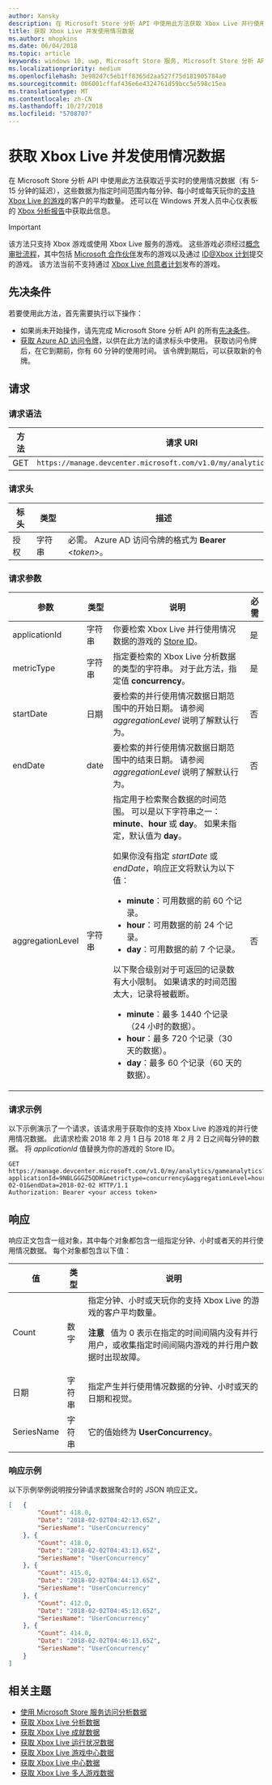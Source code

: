 ```yaml
---
author: Xansky
description: 在 Microsoft Store 分析 API 中使用此方法获取 Xbox Live 并行使用情况数据。
title: 获取 Xbox Live 并发使用情况数据
ms.author: mhopkins
ms.date: 06/04/2018
ms.topic: article
keywords: windows 10, uwp, Microsoft Store 服务, Microsoft Store 分析 API, Xbox Live 分析, 并行使用情况
ms.localizationpriority: medium
ms.openlocfilehash: 3e982d7c5eb1ff8365d2aa527f75d181905784a0
ms.sourcegitcommit: 086001cffaf436e6e4324761d59bcc5e598c15ea
ms.translationtype: MT
ms.contentlocale: zh-CN
ms.lasthandoff: 10/27/2018
ms.locfileid: "5708707"
---
```

# <a name="get-xbox-live-concurrent-usage-data"></a>获取 Xbox Live 并发使用情况数据


在 Microsoft Store 分析 API 中使用此方法获取近乎实时的使用情况数据（有 5-15 分钟的延迟），这些数据为指定时间范围内每分钟、每小时或每天玩你的[支持 Xbox Live 的游戏](../xbox-live/index.md)的客户的平均数量。 还可以在 Windows 开发人员中心仪表板的 [Xbox 分析报告](../publish/xbox-analytics-report.md)中获取此信息。

> [!IMPORTANT]
> 该方法只支持 Xbox 游戏或使用 Xbox Live 服务的游戏。 这些游戏必须经过[概念审批流程](../gaming/concept-approval.md)，其中包括 [Microsoft 合作伙伴](../xbox-live/developer-program-overview.md#microsoft-partners)发布的游戏以及通过 [ID@Xbox 计划](../xbox-live/developer-program-overview.md#id)提交的游戏。 该方法当前不支持通过 [Xbox Live 创意者计划](../xbox-live/get-started-with-creators/get-started-with-xbox-live-creators.md)发布的游戏。

## <a name="prerequisites"></a>先决条件

若要使用此方法，首先需要执行以下操作：

* 如果尚未开始操作，请先完成 Microsoft Store 分析 API 的所有[先决条件](access-analytics-data-using-windows-store-services.md#prerequisites)。
* [获取 Azure AD 访问令牌](access-analytics-data-using-windows-store-services.md#obtain-an-azure-ad-access-token)，以供在此方法的请求标头中使用。 获取访问令牌后，在它到期前，你有 60 分钟的使用时间。 该令牌到期后，可以获取新的令牌。

## <a name="request"></a>请求


### <a name="request-syntax"></a>请求语法

| 方法 | 请求 URI       |
|--------|----------------------|
| GET    | ```https://manage.devcenter.microsoft.com/v1.0/my/analytics/gameanalytics``` |


### <a name="request-header"></a>请求头

| 标头        | 类型   | 描述                                                                 |
|---------------|--------|-----------------------------------------------------------------------------|
| 授权 | 字符串 | 必需。 Azure AD 访问令牌的格式为 **Bearer** &lt;*token*&gt;。 |


### <a name="request-parameters"></a>请求参数


| 参数        | 类型   |  说明      |  必需  
|---------------|--------|---------------|------|
| applicationId | 字符串 | 你要检索 Xbox Live 并行使用情况数据的游戏的 [Store ID](in-app-purchases-and-trials.md#store-ids)。  |  是  |
| metricType | 字符串 | 指定要检索的 Xbox Live 分析数据的类型的字符串。 对于此方法，指定值 **concurrency**。  |  是  |
| startDate | 日期 | 要检索的并行使用情况数据日期范围中的开始日期。 请参阅 *aggregationLevel* 说明了解默认行为。 |  否  |
| endDate | date | 要检索的并行使用情况数据日期范围中的结束日期。 请参阅 *aggregationLevel* 说明了解默认行为。 |  否  |
| aggregationLevel | 字符串 | 指定用于检索聚合数据的时间范围。 可以是以下字符串之一：**minute**、**hour** 或 **day**。 如果未指定，默认值为 **day**。 <p/><p/>如果你没有指定 *startDate* 或 *endDate*，响应正文将默认为以下值： <ul><li>**minute**：可用数据的前 60 个记录。</li><li>**hour**：可用数据的前 24 个记录。</li><li>**day**：可用数据的前 7 个记录。</li></ul><p/>以下聚合级别对于可返回的记录数有大小限制。 如果请求的时间范围太大，记录将被截断。 <ul><li>**minute**：最多 1440 个记录（24 小时的数据）。</li><li>**hour**：最多 720 个记录（30 天的数据）。</li><li>**day**：最多 60 个记录（60 天的数据）。</li></ul>  |  否  |


### <a name="request-example"></a>请求示例

以下示例演示了一个请求，该请求用于获取你的支持 Xbox Live 的游戏的并行使用情况数据。 此请求检索 2018 年 2 月 1 日与 2018 年 2 月 2 日之间每分钟的数据。 将 *applicationId* 值替换为你的游戏的 Store ID。

```syntax
GET https://manage.devcenter.microsoft.com/v1.0/my/analytics/gameanalytics?applicationId=9NBLGGGZ5QDR&metrictype=concurrency&aggregationLevel=hour&startDate=2018-02-01&endData=2018-02-02 HTTP/1.1
Authorization: Bearer <your access token>
```

## <a name="response"></a>响应

响应正文包含一组对象，其中每个对象都包含一组指定分钟、小时或者天的并行使用情况数据。 每个对象都包含以下值：

| 值      | 类型   | 说明                  |
|------------|--------|-------------------------------------------------------|
| Count      | 数字  | 指定分钟、小时或天玩你的支持 Xbox Live 的游戏的客户平均数量。 <p/><p/>**注意**&nbsp;&nbsp; 值为 0 表示在指定的时间间隔内没有并行用户，或收集指定时间间隔内游戏的并行用户数据时出现故障。 |
| 日期  | 字符串 | 指定产生并行使用情况数据的分钟、小时或天的日期和视觉。  |
| SeriesName | 字符串    | 它的值始终为 **UserConcurrency**。 |


### <a name="response-example"></a>响应示例

以下示例举例说明按分钟请求数据聚合时的 JSON 响应正文。

```json
[   {
        "Count": 418.0,
        "Date": "2018-02-02T04:42:13.65Z",
        "SeriesName": "UserConcurrency"
    }, {
        "Count": 418.0,
        "Date": "2018-02-02T04:43:13.65Z",
        "SeriesName": "UserConcurrency"
    }, {
        "Count": 415.0,
        "Date": "2018-02-02T04:44:13.65Z",
        "SeriesName": "UserConcurrency"
    }, {
        "Count": 412.0,
        "Date": "2018-02-02T04:45:13.65Z",
        "SeriesName": "UserConcurrency"
    }, {
        "Count": 414.0,
        "Date": "2018-02-02T04:46:13.65Z",
        "SeriesName": "UserConcurrency"
    }
]
```

## <a name="related-topics"></a>相关主题

* [使用 Microsoft Store 服务访问分析数据](access-analytics-data-using-windows-store-services.md)
* [获取 Xbox Live 分析数据](get-xbox-live-analytics.md)
* [获取 Xbox Live 成就数据](get-xbox-live-achievements-data.md)
* [获取 Xbox Live 运行状况数据](get-xbox-live-health-data.md)
* [获取 Xbox Live 游戏中心数据](get-xbox-live-game-hub-data.md)
* [获取 Xbox Live 中心数据](get-xbox-live-club-data.md)
* [获取 Xbox Live 多人游戏数据](get-xbox-live-multiplayer-data.md)
